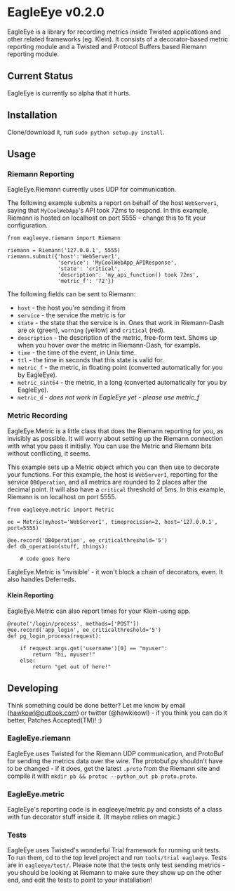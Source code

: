 # EagleEye v0.2.0

EagleEye is a library for recording metrics inside Twisted applications and other related frameworks (eg. Klein). It consists of a decorator-based metric reporting module and a Twisted and Protocol Buffers based Riemann reporting module.

## Current Status

EagleEye is currently so alpha that it hurts.

## Installation

Clone/download it, run `sudo python setup.py install`.

## Usage

### Riemann Reporting

EagleEye.Riemann currently uses UDP for communication. 

The following example submits a report on behalf of the host `WebServer1`, saying that `MyCoolWebApp`'s API took 72ms to respond. In this example, Riemann is hosted on localhost on port 5555 - change this to fit your configuration.

```
from eagleeye.riemann import Riemann

riemann = Riemann('127.0.0.1', 5555)
riemann.submit({'host':'WebServer1',
                'service': 'MyCoolWebApp_APIResponse',
                'state': 'critical',
                'description': 'my_api_function() took 72ms',
                'metric_f': '72'})
```

The following fields can be sent to Riemann:

* `host` - the host you're sending it from
* `service` - the service the metric is for
* `state` - the state that the service is in. Ones that work in Riemann-Dash are `ok` (green), `warning` (yellow) and `critical` (red).
* `description` - the description of the metric, free-form text. Shows up when you hover over the metric in Riemann-Dash, for example.
* `time` - the time of the event, in Unix time.
* `ttl` - the time in seconds that this state is valid for.
* `metric_f` - the metric, in floating point (converted automatically for you by EagleEye).
* `metric_sint64` - the metric, in a long (converted automatically for you by EagleEye).
* `metric_d` - *does not work in EagleEye yet - please use metric_f*

### Metric Recording

EagleEye.Metric is a little class that does the Riemann reporting for you, as invisibly as possible. It will worry about setting up the Riemann connection with what you pass it initially. You can use the Metric and Riemann bits without conflicting, it seems.

This example sets up a Metric object which you can then use to decorate your functions. For this example, the host is `WebServer1`, reporting for the service `DBOperation`, and all metrics are rounded to 2 places after the decimal point. It will also have a `critical` threshold of 5ms. In this example, Riemann is on localhost on port 5555.

```
from eagleeye.metric import Metric

ee = Metric(myhost='WebServer1', timeprecision=2, host='127.0.0.1', port=5555)

@ee.record('DBOperation', ee_criticalthreshold='5')
def db_operation(stuff, things):

    # code goes here
```

EagleEye.Metric is 'invisible' - it won't block a chain of decorators, even. It also handles Deferreds.

#### Klein Reporting

EagleEye.Metric can also report times for your Klein-using app.

```
@route('/login/process', methods=['POST'])
@ee.record('app_login', ee_criticalthreshold='5')
def pg_login_process(request):

    if request.args.get('username')[0] == "myuser":
        return "hi, myuser!"
    else:
        return "get out of here!"
```

## Developing

Think something could be done better? Let me know by email (hawkowl@outlook.com) or twitter (@hawkieowl) - if you think you can do it better, Patches Accepted(TM)! :)

### EagleEye.riemann

EagleEye uses Twisted for the Riemann UDP communication, and ProtoBuf for sending the metrics data over the wire. The protobuf.py shouldn't have to be changed - if it does, get the latest `.proto` from the Riemann site and compile it with `mkdir pb && protoc --python_out pb proto.proto`.

### EagleEye.metric

EagleEye's reporting code is in eagleeye/metric.py and consists of a class with fun decorator stuff inside it. (It maybe relies on magic.)

### Tests

EagleEye uses Twisted's wonderful Trial framework for running unit tests. To run them, cd to the top level project and run `tools/trial eagleeye`. Tests are in `eagleeye/test/`. Please note that the tests only test sending metrics - you should be looking at Riemann to make sure they show up on the other end, and edit the tests to point to your installation!